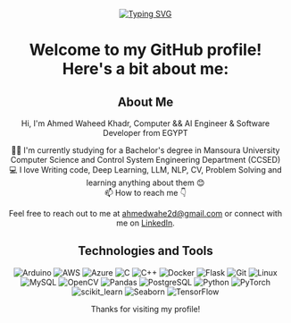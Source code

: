 <div align="center">

[![Typing SVG](https://readme-typing-svg.demolab.com?font=Fira+Code&weight=100&pause=1000&color=3BF74B&background=B3B3B300&center=true&vCenter=true&random=false&width=435&lines=Hi+All+%2C+This+is++Ahmed+Waheed;Nice+To+Meet+You)](https://git.io/typing-svg)

# Welcome to my GitHub profile! Here's a bit about me:

## About Me

Hi, I'm Ahmed Waheed Khadr, Computer && AI Engineer & Software Developer from EGYPT

👨‍🎓 I'm currently studying for a Bachelor's degree in Mansoura University Computer Science and Control System Engineering Department (CCSED)  
💻 I love Writing code, Deep Learning, LLM, NLP, CV, Problem Solving and learning anything about them 😊   
📫 How to reach me 👇

Feel free to reach out to me at ahmedwahe2d@gmail.com or connect with me on [LinkedIn](https://www.linkedin.com/in/ahmed-waheed-012951223/).

## Technologies and Tools

![Arduino](https://img.shields.io/badge/-Arduino-00979D?style=flat-square&logo=Arduino&logoColor=white)
![AWS](https://img.shields.io/badge/Amazon%20AWS-232F3E?style=flat-square&logo=amazon-aws)
![Azure](https://img.shields.io/badge/Microsoft%20Azure-0078D4?style=flat-square&logo=microsoft-azure&logoColor=white)
![C](https://img.shields.io/badge/-C-A8B9CC?style=flat-square&logo=c&logoColor=white)
![C++](https://img.shields.io/badge/-C++-00599C?style=flat-square&logo=c%2B%2B)
![Docker](https://img.shields.io/badge/-Docker-2496ED?style=flat-square&logo=docker&logoColor=white)
![Flask](https://img.shields.io/badge/-Flask-000000?style=flat-square&logo=flask&logoColor=white)
![Git](https://img.shields.io/badge/-Git-F05032?style=flat-square&logo=git&logoColor=white)
![Linux](https://img.shields.io/badge/-Linux-FCC624?style=flat-square&logo=linux&logoColor=black)
![MySQL](https://img.shields.io/badge/-MySQL-4479A1?style=flat-square&logo=mysql&logoColor=white)
![OpenCV](https://img.shields.io/badge/-OpenCV-5C3EE8?style=flat-square&logo=opencv&logoColor=white)
![Pandas](https://img.shields.io/badge/-Pandas-150458?style=flat-square&logo=pandas&logoColor=white)
![PostgreSQL](https://img.shields.io/badge/-PostgreSQL-336791?style=flat-square&logo=postgresql&logoColor=white)
![Python](https://img.shields.io/badge/-Python-3776AB?style=flat-square&logo=python&logoColor=white)
![PyTorch](https://img.shields.io/badge/-PyTorch-EE4C2C?style=flat-square&logo=pytorch&logoColor=white)
![scikit_learn](https://img.shields.io/badge/-scikit_learn-F7931E?style=flat-square&logo=scikit-learn&logoColor=white)
![Seaborn](https://img.shields.io/badge/-Seaborn-3776AB?style=flat-square&logoColor=white)
![TensorFlow](https://img.shields.io/badge/-TensorFlow-FF6F00?style=flat-square&logo=tensorflow&logoColor=white)

Thanks for visiting my profile!


</div>
